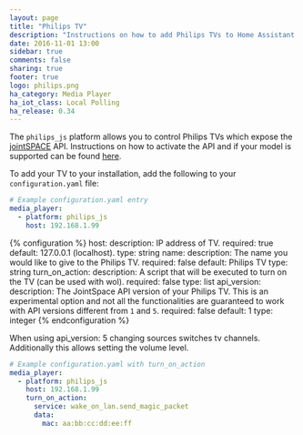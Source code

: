 ```yaml
---
layout: page
title: "Philips TV"
description: "Instructions on how to add Philips TVs to Home Assistant."
date: 2016-11-01 13:00
sidebar: true
comments: false
sharing: true
footer: true
logo: philips.png
ha_category: Media Player
ha_iot_class: Local Polling
ha_release: 0.34
---
```


The `philips_js` platform allows you to control Philips TVs which expose the [jointSPACE](http://jointspace.sourceforge.net/) API. Instructions on how to activate the API and if your model is supported can be found [here](http://jointspace.sourceforge.net/download.html).

To add your TV to your installation, add the following to your `configuration.yaml` file:

```yaml
# Example configuration.yaml entry
media_player:
  - platform: philips_js
    host: 192.168.1.99
```

{% configuration %}
host:
  description: IP address of TV.
  required: true
  default: 127.0.0.1 (localhost).
  type: string
name:
  description: The name you would like to give to the Philips TV.
  required: false
  default: Philips TV
  type: string
turn_on_action:
  description: A script that will be executed to turn on the TV (can be used with wol).
  required: false
  type: list
api_version:
  description: The JointSpace API version of your Philips TV. This is an experimental option and not all the functionalities are guaranteed to work with API versions different from `1` and `5`.
  required: false
  default: 1
  type: integer
{% endconfiguration %}

<p class='note'>
When using api_version: 5 changing sources switches tv channels. Additionally this allows setting the volume level.
</p>

```yaml
# Example configuration.yaml with turn_on_action
media_player:
  - platform: philips_js
    host: 192.168.1.99
    turn_on_action:
      service: wake_on_lan.send_magic_packet
      data:
        mac: aa:bb:cc:dd:ee:ff
```
